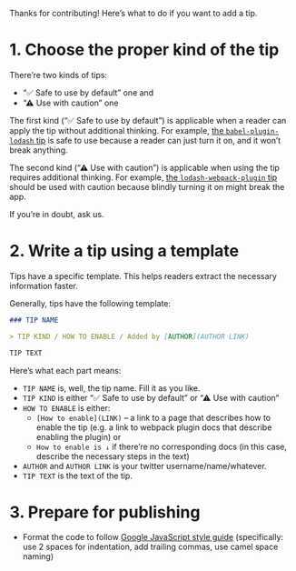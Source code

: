 Thanks for contributing! Here’s what to do if you want to add a tip.

# 1. Choose the proper kind of the tip

There’re two kinds of tips:

* “✅ Safe to use by default” one and
* “⚠ Use with caution” one

The first kind (“✅ Safe to use by default”) is applicable when a reader can apply the tip without additional thinking. For example, [the `babel-plugin-lodash` tip](/README.md#enable-babel-plugin-lodash) is safe to use because a reader can just turn it on, and it won’t break anything.

The second kind (“⚠ Use with caution”) is applicable when using the tip requires additional thinking. For example, [the `lodash-webpack-plugin` tip](/README.md#enable-lodash-webpack-plugin) should be used with caution because blindly turning it on might break the app.

If you’re in doubt, ask us.

# 2. Write a tip using a template

Tips have a specific template. This helps readers extract the necessary information faster.

Generally, tips have the following template:

```markdown
### TIP NAME

> TIP KIND / HOW TO ENABLE / Added by [AUTHOR](AUTHOR LINK)

TIP TEXT
```

Here’s what each part means:

* `TIP NAME` is, well, the tip name. Fill it as you like.
* `TIP KIND` is either “✅ Safe to use by default” or “⚠ Use with caution”
* `HOW TO ENABLE` is either:
    * `[How to enable](LINK)` – a link to a page that describes how to enable the tip (e.g. a link to webpack plugin docs that describe enabling the plugin) or
    * `How to enable is ↓` if there’re no corresponding docs (in this case, describe the necessary steps in the text)
* `AUTHOR` and `AUTHOR LINK` is your twitter username/name/whatever.
* `TIP TEXT` is the text of the tip.

# 3. Prepare for publishing

* Format the code to follow [Google JavaScript style guide](https://google.github.io/styleguide/jsguide.html) (specifically: use 2 spaces for indentation, add trailing commas, use camel space naming)

